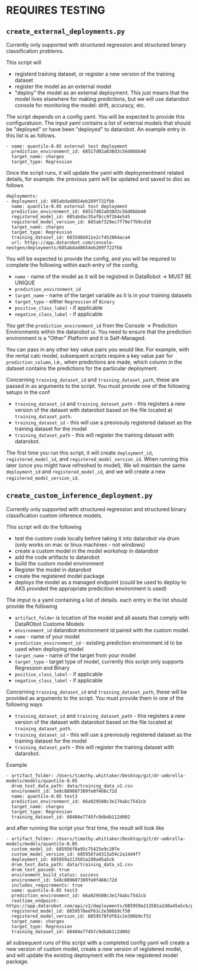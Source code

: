 # REQUIRES TESTING

## `create_external_deployments.py`

Currently only supported with structured regression and structured binary classification problems.  

This script will 
* registerd training dataset, or register a new version of the training dataset 
* register the model as an external model 
* "deploy" the model as an external deployment.  This just means that the model lives elsewhere for making predictions, but we will use datarobot console for monitoring the model: drift, accuracy, etc.

The script depends on a config yaml.  You will be expected to provide this configuratuion.  The input yaml contains a list of external models that should be "deployed" or have been "deployed" to datarobot.  An example entry in this list is as follows.  

```
- name: quantile-0.05 external test deployment
  prediction_environment_id: 68517d02a038d3c56d0bbb40
  target_name: charges
  target_type: Regression
```

Once the script runs, it will update the yaml with deploymentment related details, for example. the previous yaml will be updated and saved to disc as follows 

```
deployments:
- deployment_id: 685abdad8654eb289f722fbb
  name: quantile-0.05 external test deployment
  prediction_environment_id: 68517d02a038d3c56d0bbb40
  registered_model_id: 685abdac35af8cc9f1b4e545
  registered_model_version_id: 685abf329ec7f70e77b9cd18
  target_name: charges
  target_type: Regression
  training_dataset_id: 6835d8d411e2cf452864aca4
  url: https://app.datarobot.com/console-nextgen/deployments/685abdad8654eb289f722fbb
```

You will be expected to provide the config, and you will be required to complete the following within each entry of the config.  
* `name` - name of the model as it will be registred in DataRobot -> MUST BE UNIQUE
* `prediction_environment_id` 
* `target_name` - name of the target variable as it is in your training datasets
* `target_type` - either `Regression` of `Binary`
* `positive_class_label` - if applicable
* `negative_class_label` - if applicable

You get the `prediction_environment_id` from the Console -> Prediction Environments within the datarobot ui.  You need to ensure that the prediction environment is a "Other" Platform and it is Self-Managed.  

You can pass in any other key value pairs you would like.  For example, with the rental calc model, subsequent scripts require a key value pair for `prediction_column`, i.e., when predictions are made, which column in the dataset contains the predictions for the particular deployment.  



Concerning `training_dataset_id` and `training_dataset_path`, these are passed in as arguments to the script.   You must provide one of the following setups in the conf
* `training_dataset_id` and `training_dataset_path` - this registers a new version of the dataset with datarobot based on the file located at `training_dataset_path`.  
* `training_dataset_id` - this will use a previosuly registered dataset as the training dataset for the model 
* `training_dataset_path` - this will register the training dataset with datarobot.  


The first time you run this script, it will create `deployment_id`, `registered_model_id`, and `registered_model_version_id`.  When running this later (once you might have refreshed to model), We wil maintain the same `deployment_id` and `registered_model_id`, and we will create a new `registered_model_version_id`.  

## `create_custom_inference_deployment.py`

Currently only supported with structured regression and structured binary classification custom inference models.  

This script will do the following 

* test the custom code locally before taking it into datarobot via drum (only works on mac or linux machines - not windows)
* create a custom model in the model workshop in datarobot
* add the code artifacts to datarobot
* build the custom model environment
* Register the model in datarobot
* create the registered model package
* deploys the model as a managed endpoint (could be used to deploy to AKS provided the appropriate predicition environment is used)

The imput is a yaml containing a list of details.  each entry in the list should provide the following 
* `artifact_folder` is location of the model and all assets that comply with DataRObot Custome Models
* `environment_id` datarobot environment id paired with the custom model.  
* `name` - name of your model
* `prediction_environment_id` - existing prediction environment id to be used when deploying model 
* `target_name` - name of the target from your model
* `target_type` - target type of model, currently this script only supports Regression and Binary
* `positive_class_label` - if applicable
* `negative_class_label` - if applicable

Concerning `training_dataset_id` and `training_dataset_path`, these will be provided as arguments to the script.  You must provide them in one of the following ways
* `training_dataset_id` and `training_dataset_path` - this registers a new version of the dataset with datarobot based on the file located at `training_dataset_path`.  
* `training_dataset_id` - this will use a previosuly registered dataset as the training dataset for the model 
* `training_dataset_path` - this will register the training dataset with datarobot.  

Example 

```
- artifact_folder: /Users/timothy.whittaker/Desktop/git/dr-umbrella-models/models/quantile-0.05
  drum_test_data_path: data/training_data_v2.csv
  environment_id: 5e8c889607389fe0f466c72d
  name: quantile-0.05 test3
  prediction_environment_id: 66a929580c3e174abc7542cb
  target_name: charges
  target_type: Regression
  training_dataset_id: 68404e7745fc9db4b112d002
```
and after running the script your first time, the result will look like 

```
- artifact_folder: /Users/timothy.whittaker/Desktop/git/dr-umbrella-models/models/quantile-0.05
  custom_model_id: 685956f8a95c75425e9c207e
  custom_model_version_id: 685956fa9313a59c2a14d4f7
  deployment_id: 685959a213581a2d0a45a5cb
  drum_test_data_path: data/training_data_v2.csv
  drum_test_passed: true
  environment_build_status: success
  environment_id: 5e8c889607389fe0f466c72d
  includes_requirements: true
  name: quantile-0.05 test3
  prediction_environment_id: 66a929580c3e174abc7542cb
  realtime_endpoint: https://app.datarobot.com/api/v2/deployments/685959a213581a2d0a45a5cb/predictions
  registered_model_id: 6859578edf61c2e306b9cf50
  registered_model_version_id: 6859578fdf61c2e306b9cf52
  target_name: charges
  target_type: Regression
  training_dataset_id: 68404e7745fc9db4b112d002
```

all subsequent runs of this script with a completed config yaml will create a new version of custom model, create a new version of registered model, and will update the existing deployment with the new registered model package.  